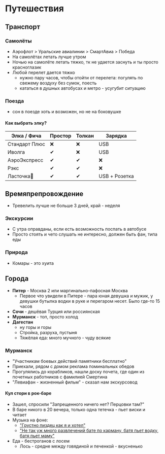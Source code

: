 # Путешествия

## Транспорт

### Самолёты

- Аэрофлот > Уральские авиалинии > СмартАвиа > Победа
- На самолётах летать лучше утром
- Ночью на самолёте летать тяжко, тк не удается заснуть и ты просто красноглазик
- Любой перелет дается тяжко
    - нужно пару часов, чтобы отойти от перелета: погулять по свежему воздуху без сумок, поесть
    - кататься в душных автобусах и метро - усугубит ситуацию

### Поезда

- сон в поезде хоть и возможен, но не на боковушке

#### Как выбрать элку?

| Элка / Фича   | Простор | Толкан | Зарядка       |
|---------------|---------|--------|---------------|
| Стандарт Плюс | ❌       | ❌      | USB           |
| Иволга        | ✔       | ❌      | USB           |
| АэроЭкспресс  | ✔       | ✔      | ❌             |
| Рэкс          | ✔       | ✔      | ❌             |
| Ласточка💜    | ✔       | ✔      | USB + Розетка |

## Времяпрепровождение

- Тревелить лучше не больше 3 дней, край - неделя

### Экскурсии

- С утра оправданы, если есть возможность поспать в автобусе
- Просто стоять и чето слушать не интересно, должен быть фан, типа еды

### Природа

- Комары - это хуита

## Города

- **Питер** - Москва 2 или маргинально-пафосная Москва
    - Первое что увидели в Питере - пара юная девушка и мужик, у девушки бутылка водки в руке и перегаром несет. Было
      где-то 15 часов
- **Сочи** - дешёвая Турция или россиянская
- **Мурманск** - топ, просто холод
- **Дагестан**
    - ну горы и горы
    - Стройка, разруха, пустыня
    - Тяжёлая еда: много мучного - чуду всякие

### Мурманск

- "Участникам боевых действий памятники бесплатно"
- Приехали, рядом с домом реклама поминальных обедов
- Прогулялись до корабликов, нашли доску почета, где один из почетных работников с фамилией Смертина
- "Левиафан - жизненный фильм" - сказал нам экскурсовод

#### Кул стори в рок-баре

- Зашел, спросили "Запрещенного ничего нет? Перцовки там?"
- В баре никого в 20 вечера, только одна тетечка - пьет виски и читает
- Музыка на фоне:
    - ["Грустно пиздец как я и хотел"](https://music.yandex.ru/album/9118786/track/59490301)
    - ["Не так уж много развлечений бате по карману, батя пьет водку, батя пьет маму"](https://music.yandex.ru/album/5301760/track/44322213)
- Еда - бестроганов с лосем
    - Лось - средне между говядиной и печенкой - вкусненько
